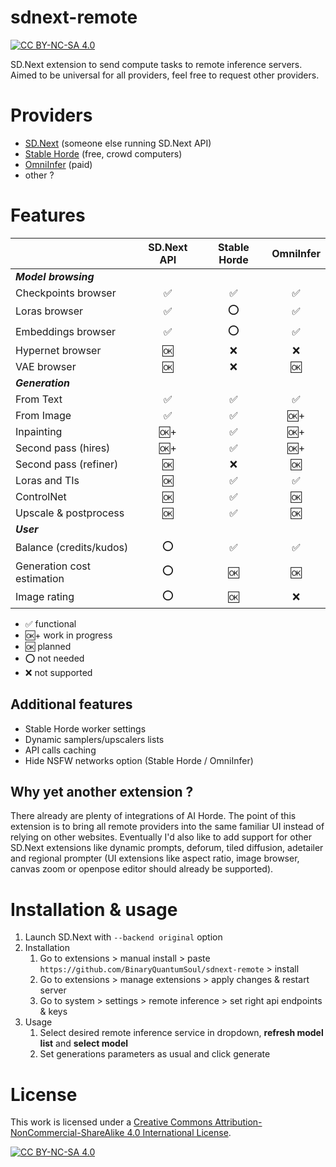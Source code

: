 # sdnext-remote
[![CC BY-NC-SA 4.0][cc-by-nc-sa-shield]][cc-by-nc-sa]

SD.Next extension to send compute tasks to remote inference servers.
Aimed to be universal for all providers, feel free to request other providers.

# Providers
- [SD.Next](https://github.com/vladmandic/automatic) (someone else running SD.Next API)
- [Stable Horde](https://stablehorde.net/) (free, crowd computers)
- [OmniInfer](https://www.omniinfer.io/) (paid)
- other ?

# Features
|                             | SD.Next API | Stable Horde | OmniInfer  |
|-----------------------------|:-----------:|:------------:|:----------:|
| ***Model browsing***        |             |              |            |
| Checkpoints browser         |      ✅     |      ✅      |     ✅     |
| Loras browser               |      ✅     |      ⭕      |     ✅     |
| Embeddings browser          |      ✅     |      ⭕      |     ✅     |
| Hypernet browser            |      🆗     |      ❌      |     ❌     |
| VAE browser                 |      🆗     |      ❌      |     🆗     |
| ***Generation***            |             |              |            |
| From Text                   |      ✅     |      ✅      |     ✅     |
| From Image                  |      ✅     |      ✅      |     🆗+    |
| Inpainting                  |      🆗+    |      ✅      |     🆗+    |
| Second pass (hires)         |      🆗+    |      ✅      |     🆗+    |
| Second pass (refiner)       |      🆗     |      ❌      |     🆗     |
| Loras and TIs               |      🆗     |      ✅      |     ✅     |
| ControlNet                  |      🆗     |      ✅      |     🆗     |
| Upscale & postprocess       |      🆗     |      ✅      |     🆗     |
| ***User***                  |             |              |            |
| Balance (credits/kudos)     |      ⭕     |      ✅      |     ✅     |
| Generation cost estimation  |      ⭕     |      🆗      |     🆗     |
| Image rating                |      ⭕     |      🆗      |     ❌     |

- ✅ functional
- 🆗+ work in progress
- 🆗 planned
- ⭕ not needed
- ❌ not supported

## Additional features
- Stable Horde worker settings
- Dynamic samplers/upscalers lists
- API calls caching
- Hide NSFW networks option (Stable Horde / OmniInfer)

## Why yet another extension ?
There already are plenty of integrations of AI Horde. The point of this extension is to bring all remote providers into the same familiar UI instead of relying on other websites.
Eventually I'd also like to add support for other SD.Next extensions like dynamic prompts, deforum, tiled diffusion, adetailer and regional prompter (UI extensions like aspect ratio, image browser, canvas zoom or openpose editor should already be supported).


# Installation & usage
1. Launch SD.Next with `--backend original` option
2. Installation
    1. Go to extensions > manual install > paste `https://github.com/BinaryQuantumSoul/sdnext-remote` > install
    2. Go to extensions > manage extensions > apply changes & restart server
    3. Go to system > settings > remote inference > set right api endpoints & keys
3. Usage
    1. Select desired remote inference service in dropdown, **refresh model list** and **select model**
    2. Set generations parameters as usual and click generate
    
# License
This work is licensed under a
[Creative Commons Attribution-NonCommercial-ShareAlike 4.0 International License][cc-by-nc-sa].

[![CC BY-NC-SA 4.0][cc-by-nc-sa-image]][cc-by-nc-sa]

[cc-by-nc-sa]: http://creativecommons.org/licenses/by-nc-sa/4.0/
[cc-by-nc-sa-image]: https://licensebuttons.net/l/by-nc-sa/4.0/88x31.png
[cc-by-nc-sa-shield]: https://img.shields.io/badge/License-CC%20BY--NC--SA%204.0-lightgrey.svg
